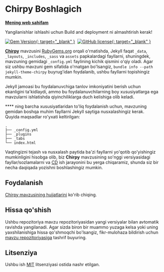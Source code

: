 # Chirpy Boshlagich

[**Mening web sahifam**][webpage]

Yangilanishlar ishlashi uchun Build and deployment ni almashtirish kerak!

[![Gem Version](https://img.shields.io/gem/v/jekyll-theme-chirpy){: target="_blank" }][gem]&nbsp;
[![GitHub license](https://img.shields.io/github/license/cotes2020/chirpy-starter.svg?color=blue){: target="_blank" }][mit]

[**Chirpy**][chirpy] mavzusini [RubyGems.org][gem] orqali o'rnatishda, Jekyll faqat `_data`, `_layouts`, `_includes`, `_sass` va `assets` papkalardagi fayllarni, shuningdek, mavzuning gemidagi `_config.yml` faylining kichik qismini o'qiy oladi. Agar siz ushbu mavzuni gem sifatida o'rnatgan bo'lsangiz, `bundle info --path jekyll-theme-chirpy` buyrug'idan foydalanib, ushbu fayllarni topishingiz mumkin.

Jekyll jamoasi bu foydalanuvchiga tanlov imkoniyatini berish uchun ekanligini ta'kidlaydi, ammo bu foydalanuvchilarning boy xususiyatlarga ega mavzularni ishlatishda qiyinchiliklarga duch kelishiga olib keladi.

**** ning barcha xususiyatlaridan to'liq foydalanish uchun, mavzuning gemidan boshqa muhim fayllarni Jekyll saytiga nusxalashingiz kerak. Quyida maqsadlar ro'yxati keltirilgan:

```shell
.
├── _config.yml
├── _plugins
├── _tabs
└── index.html
````

Vaqtingizni tejash va nusxalash paytida ba'zi fayllarni yo'qotib qo'yishingiz mumkinligini hisobga olib, biz **Chirpy** mavzusining so'nggi versiyasidagi fayllar/sozlamalarni va [CD][CD] ish jarayonini bu yerga chiqaramiz, shunda siz bir necha daqiqada yozishni boshlashingiz mumkin.

## Foydalanish

[Chirpy mavzusining hujjatlarini][docs] ko'rib chiqing.

## Hissa qo'shish

Ushbu repozitoriya mavzu repozitoriyasidan yangi versiyalar bilan avtomatik ravishda yangilanadi. Agar sizda biron bir muammo yuzaga kelsa yoki uning yaxshilanishiga hissa qo'shmoqchi bo'lsangiz, fikr-mulohaza bildirish uchun [mavzu repozitoriyasiga][chirpy] tashrif buyuring.

## Litsenziya

Ushbu ish [MIT][mit] litsenziyasi ostida nashr etilgan.

[gem]: https://rubygems.org/gems/jekyll-theme-chirpy
[chirpy]: https://github.com/cotes2020/jekyll-theme-chirpy/
[webpage]: https://MrKakharov.github.io/
[CD]: https://en.wikipedia.org/wiki/Continuous_deployment
[mit]: https://github.com/cotes2020/chirpy-starter/blob/master/LICENSE
[docs]: https://github.com/cotes2020/jekyll-theme-chirpy/wiki
